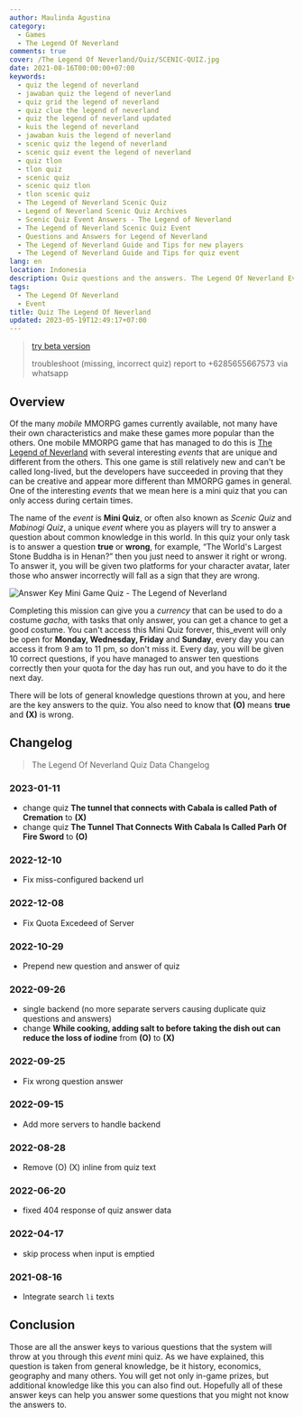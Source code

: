 ```yaml
---
author: Maulinda Agustina
category:
  - Games
  - The Legend Of Neverland
comments: true
cover: /The Legend Of Neverland/Quiz/SCENIC-QUIZ.jpg
date: 2021-08-16T00:00:00+07:00
keywords:
  - quiz the legend of neverland
  - jawaban quiz the legend of neverland
  - quiz grid the legend of neverland
  - quiz clue the legend of neverland
  - quiz the legend of neverland updated
  - kuis the legend of neverland
  - jawaban kuis the legend of neverland
  - scenic quiz the legend of neverland
  - scenic quiz event the legend of neverland
  - quiz tlon
  - tlon quiz
  - scenic quiz
  - scenic quiz tlon
  - tlon scenic quiz
  - The Legend of Neverland Scenic Quiz
  - Legend of Neverland Scenic Quiz Archives
  - Scenic Quiz Event Answers - The Legend of Neverland
  - The Legend of Neverland Scenic Quiz Event
  - Questions and Answers for Legend of Neverland
  - The Legend of Neverland Guide and Tips for new players
  - The Legend of Neverland Guide and Tips for quiz event
lang: en
location: Indonesia
description: Quiz questions and the answers. The Legend Of Neverland Event. The Legend of Neverland Guide and Tips for quiz event. Scenic Quiz Event Answers - The Legend of Neverland
tags:
  - The Legend Of Neverland
  - Event
title: Quiz The Legend Of Neverland
updated: 2023-05-19T12:49:17+07:00
---
```


> [try beta version](/test-unit/quiz.html)
>
> troubleshoot (missing, incorrect quiz) report to +6285655667573 via whatsapp

<!-- include Quiz/table.html -->
<div id="quiz-debug"></div>
<!-- css Quiz/style.css -->
<!-- script Quiz/script.js -->

## Overview

Of the many _mobile_ MMORPG games currently available, not many have their own characteristics and make these games more popular than the others. One mobile MMORPG game that has managed to do this is [The Legend of Neverland](https://www.bluestacks.com/id/apps/role-playing/the-legend-of-neverland-on-pc.html) with several interesting _events_ that are unique and different from the others. This one game is still relatively new and can't be called long-lived, but the developers have succeeded in proving that they can be creative and appear more different than MMORPG games in general. One of the interesting _events_ that we mean here is a mini quiz that you can only access during certain times.


The name of the _event_ is **Mini Quiz**, or often also known as _Scenic Quiz_ and _Mabinogi Quiz_, a unique _event_ where you as players will try to answer a question about common knowledge in this world. In this quiz your only task is to answer a question **true** or **wrong**, for example, “The World's Largest Stone Buddha is in Henan?” then you just need to answer it right or wrong. To answer it, you will be given two platforms for your character avatar, later those who answer incorrectly will fall as a sign that they are wrong.


![Answer Key Mini Game Quiz - The Legend of Neverland](https://cdn-www.bluestacks.com/bs-images/kunci-jawaban-kuis-mini-game-the-legend-of-neverland-id-2.png)

Completing this mission can give you a _currency_ that can be used to do a costume _gacha_, with tasks that only answer, you can get a chance to get a good costume. You can't access this Mini Quiz forever, this_event will only be open for **Monday, Wednesday, Friday** and **Sunday**, every day you can access it from 9 am to 11 pm, so don't miss it. Every day, you will be given 10 correct questions, if you have managed to answer ten questions correctly then your quota for the day has run out, and you have to do it the next day.

There will be lots of general knowledge questions thrown at you, and here are the key answers to the quiz. You also need to know that **(O)** means **true** and **(X)** is wrong.

## Changelog
> The Legend Of Neverland Quiz Data Changelog

### 2023-01-11
- change quiz **The tunnel that connects with Cabala is called Path of Cremation** to **(X)**
- change quiz **The Tunnel That Connects With Cabala Is Called Parh Of Fire Sword** to **(O)**
### 2022-12-10
- Fix miss-configured backend url
### 2022-12-08
- Fix Quota Excedeed of Server
### 2022-10-29
- Prepend new question and answer of quiz
### 2022-09-26
- single backend (no more separate servers causing duplicate quiz questions and answers)
- change **While cooking, adding salt to before taking the dish out can reduce the loss of iodine** from **(O)** to **(X)**
### 2022-09-25
- Fix wrong question answer
### 2022-09-15
- Add more servers to handle backend
### 2022-08-28
- Remove (O) (X) inline from quiz text
### 2022-06-20
- fixed 404 response of quiz answer data
### 2022-04-17
- skip process when input is emptied
### 2021-08-16
- Integrate search `li` texts

## Conclusion
Those are all the answer keys to various questions that the system will throw at you through this _event_ mini quiz. As we have explained, this question is taken from general knowledge, be it history, economics, geography and many others. You will get not only in-game prizes, but additional knowledge like this you can also find out. Hopefully all of these answer keys can help you answer some questions that you might not know the answers to.
